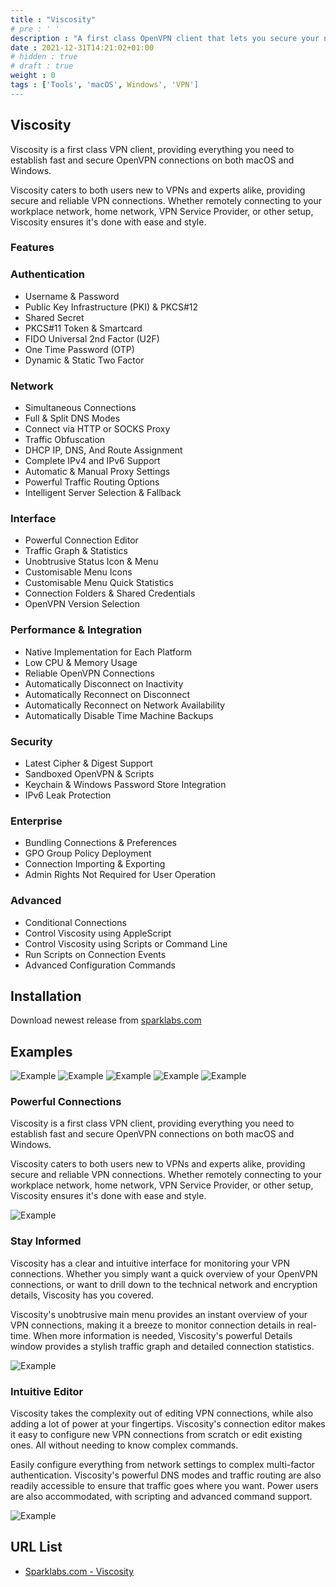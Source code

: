 ```yaml
---
title : "Viscosity"
# pre : ' '
description : "A first class OpenVPN client that lets you secure your network with ease & style."
date : 2021-12-31T14:21:02+01:00
# hidden : true
# draft : true
weight : 0
tags : ['Tools', 'macOS', Windows', 'VPN']
---
```


## Viscosity

Viscosity is a first class VPN client, providing everything you need to establish fast and secure OpenVPN connections on both macOS and Windows.

Viscosity caters to both users new to VPNs and experts alike, providing secure and reliable VPN connections. Whether remotely connecting to your workplace network, home network, VPN Service Provider, or other setup, Viscosity ensures it's done with ease and style.

### Features

### Authentication

* Username & Password
* Public Key Infrastructure (PKI) & PKCS#12
* Shared Secret
* PKCS#11 Token & Smartcard
* FIDO Universal 2nd Factor (U2F)
* One Time Password (OTP)
* Dynamic & Static Two Factor

### Network

* Simultaneous Connections
* Full & Split DNS Modes
* Connect via HTTP or SOCKS Proxy
* Traffic Obfuscation
* DHCP IP, DNS, And Route Assignment
* Complete IPv4 and IPv6 Support
* Automatic & Manual Proxy Settings
* Powerful Traffic Routing Options
* Intelligent Server Selection & Fallback

### Interface

* Powerful Connection Editor
* Traffic Graph & Statistics
* Unobtrusive Status Icon & Menu
* Customisable Menu Icons
* Customisable Menu Quick Statistics
* Connection Folders & Shared Credentials
* OpenVPN Version Selection

### Performance & Integration

* Native Implementation for Each Platform
* Low CPU & Memory Usage
* Reliable OpenVPN Connections
* Automatically Disconnect on Inactivity
* Automatically Reconnect on Disconnect
* Automatically Reconnect on Network Availability
* Automatically Disable Time Machine Backups

### Security

* Latest Cipher & Digest Support
* Sandboxed OpenVPN & Scripts
* Keychain & Windows Password Store Integration
* IPv6 Leak Protection

### Enterprise

* Bundling Connections & Preferences
* GPO Group Policy Deployment
* Connection Importing & Exporting
* Admin Rights Not Required for User Operation

### Advanced

* Conditional Connections
* Control Viscosity using AppleScript
* Control Viscosity using Scripts or Command Line
* Run Scripts on Connection Events
* Advanced Configuration Commands

## Installation

Download newest release from [sparklabs.com](https://www.sparklabs.com/viscosity/)

## Examples

![Example](images/example1.png)
![Example](images/example2.png)
![Example](images/example3.png)
![Example](images/example4.png)
![Example](images/example5.png)

### Powerful Connections

Viscosity is a first class VPN client, providing everything you need to establish fast and secure OpenVPN connections on both macOS and Windows.

Viscosity caters to both users new to VPNs and experts alike, providing secure and reliable VPN connections. Whether remotely connecting to your workplace network, home network, VPN Service Provider, or other setup, Viscosity ensures it's done with ease and style.

![Example](images/menu.png)

### Stay Informed

Viscosity has a clear and intuitive interface for monitoring your VPN connections. Whether you simply want a quick overview of your OpenVPN connections, or want to drill down to the technical network and encryption details, Viscosity has you covered.

Viscosity's unobtrusive main menu provides an instant overview of your VPN connections, making it a breeze to monitor connection details in real-time. When more information is needed, Viscosity's powerful Details window provides a stylish traffic graph and detailed connection statistics.

![Example](images/details.png)

### Intuitive Editor

Viscosity takes the complexity out of editing VPN connections, while also adding a lot of power at your fingertips. Viscosity's connection editor makes it easy to configure new VPN connections from scratch or edit existing ones. All without needing to know complex commands.

Easily configure everything from network settings to complex multi-factor authentication. Viscosity's powerful DNS modes and traffic routing are also readily accessible to ensure that traffic goes where you want. Power users are also accommodated, with scripting and advanced command support.

![Example](images/editor.png)

## URL List

* [Sparklabs.com - Viscosity](https://www.sparklabs.com/viscosity/)
